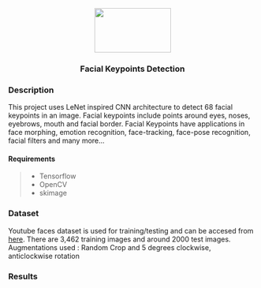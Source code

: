 <div align="center"><img src="https://idroot.us/wp-content/uploads/2019/03/TensorFlow-logo.png" height= "90px" width="155px"></div>
<div align="center"><h3>Facial Keypoints Detection</h3></div>




### Description
This project uses LeNet inspired CNN architecture to detect 68 facial keypoints in an image. Facial keypoints include points around eyes, noses, eyebrows, mouth and facial border. 
Facial Keypoints have applications in face morphing, emotion recognition, face-tracking, face-pose recognition, facial filters and many more... 

#### Requirements
>* Tensorflow
>* OpenCV
>* skimage


### Dataset

Youtube faces dataset is used for training/testing and can be accesed from [here](https://github.com/udacity/P1_Facial_Keypoints/tree/master/data). 
There are 3,462 training images and around 2000 test images.
Augmentations used : Random Crop and 5 degrees clockwise, anticlockwise rotation

### Results 
